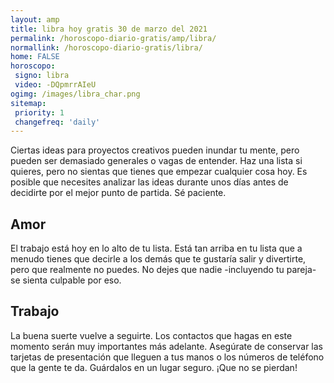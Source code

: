 ```yaml
---
layout: amp
title: libra hoy gratis 30 de marzo del 2021 
permalink: /horoscopo-diario-gratis/amp/libra/
normallink: /horoscopo-diario-gratis/libra/
home: FALSE
horoscopo:
 signo: libra
 video: -DQpmrrAIeU
ogimg: /images/libra_char.png
sitemap:
 priority: 1
 changefreq: 'daily'
---
```



Ciertas ideas para proyectos creativos pueden inundar tu mente, pero pueden ser demasiado generales o vagas de entender. Haz una lista si quieres, pero no sientas que tienes que empezar cualquier cosa hoy. Es posible que necesites analizar las ideas durante unos días antes de decidirte por el mejor punto de partida. Sé paciente.

## Amor

El trabajo está hoy en lo alto de tu lista. Está tan arriba en tu lista que a menudo tienes que decirle a los demás que te gustaría salir y divertirte, pero que realmente no puedes. No dejes que nadie -incluyendo tu pareja- se sienta culpable por eso.

## Trabajo

La buena suerte vuelve a seguirte. Los contactos que hagas en este momento serán muy importantes más adelante. Asegúrate de conservar las tarjetas de presentación que lleguen a tus manos o los números de teléfono que la gente te da. Guárdalos en un lugar seguro. ¡Que no se pierdan!
